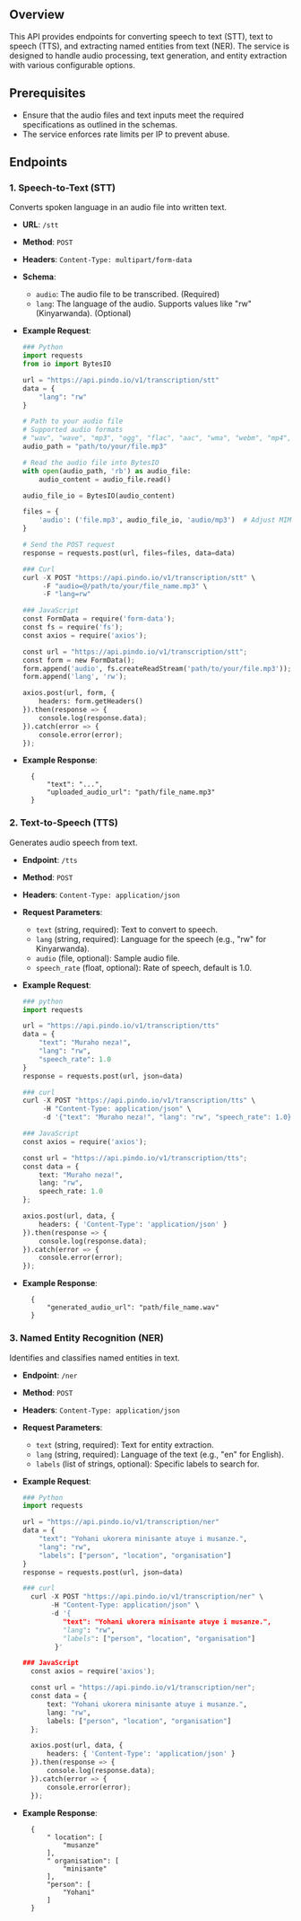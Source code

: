 ## Overview
This API provides endpoints for converting speech to text (STT), text to speech (TTS), and extracting named entities from text (NER). The service is designed to handle audio processing, text generation, and entity extraction with various configurable options.

## Prerequisites
- Ensure that the audio files and text inputs meet the required specifications as outlined in the schemas.
- The service enforces rate limits per IP to prevent abuse.

## Endpoints

### 1. Speech-to-Text (STT)
Converts spoken language in an audio file into written text.

- **URL**: `/stt`
- **Method**: `POST`
- **Headers**: `Content-Type: multipart/form-data`
- **Schema**:
  - `audio`: The audio file to be transcribed. (Required)
  - `lang`: The language of the audio. Supports values like "rw" (Kinyarwanda). (Optional)

- **Example Request**:
  ```python
  ### Python
  import requests
  from io import BytesIO

  url = "https://api.pindo.io/v1/transcription/stt"
  data = {
      "lang": "rw"
  }

  # Path to your audio file
  # Supported audio formats
  # "wav", "wave", "mp3", "ogg", "flac", "aac", "wma", "webm", "mp4", "m4a"
  audio_path = "path/to/your/file.mp3"

  # Read the audio file into BytesIO
  with open(audio_path, 'rb') as audio_file:
      audio_content = audio_file.read()

  audio_file_io = BytesIO(audio_content)

  files = {
      'audio': ('file.mp3', audio_file_io, 'audio/mp3')  # Adjust MIME type if necessary
  }

  # Send the POST request
  response = requests.post(url, files=files, data=data)

  ### Curl
  curl -X POST "https://api.pindo.io/v1/transcription/stt" \
       -F "audio=@/path/to/your/file_name.mp3" \
       -F "lang=rw"

  ### JavaScript
  const FormData = require('form-data');
  const fs = require('fs');
  const axios = require('axios');

  const url = "https://api.pindo.io/v1/transcription/stt";
  const form = new FormData();
  form.append('audio', fs.createReadStream('path/to/your/file.mp3'));
  form.append('lang', 'rw');

  axios.post(url, form, {
      headers: form.getHeaders()
  }).then(response => {
      console.log(response.data);
  }).catch(error => {
      console.error(error);
  });


- **Example Response**:
  ```
    {
        "text": "...",
        "uploaded_audio_url": "path/file_name.mp3"
    }
  ```


### 2. Text-to-Speech (TTS)
Generates audio speech from text.

- **Endpoint**: `/tts`
- **Method**: `POST`
- **Headers**: `Content-Type: application/json`
- **Request Parameters**:
  - `text` (string, required): Text to convert to speech.
  - `lang` (string, required): Language for the speech (e.g., "rw" for Kinyarwanda).
  - `audio` (file, optional): Sample audio file.
  - `speech_rate` (float, optional): Rate of speech, default is 1.0.

- **Example Request**:
  ```python
  ### python
  import requests

  url = "https://api.pindo.io/v1/transcription/tts"
  data = {
      "text": "Muraho neza!",
      "lang": "rw",
      "speech_rate": 1.0
  }
  response = requests.post(url, json=data)
  
  ### curl
  curl -X POST "https://api.pindo.io/v1/transcription/tts" \
       -H "Content-Type: application/json" \
       -d '{"text": "Muraho neza!", "lang": "rw", "speech_rate": 1.0}'

  ### JavaScript
  const axios = require('axios');

  const url = "https://api.pindo.io/v1/transcription/tts";
  const data = {
      text: "Muraho neza!",
      lang: "rw",
      speech_rate: 1.0
  };

  axios.post(url, data, {
      headers: { 'Content-Type': 'application/json' }
  }).then(response => {
      console.log(response.data);
  }).catch(error => {
      console.error(error);
  });

- **Example Response**:
  ```
    {
        "generated_audio_url": "path/file_name.wav"
    }
  ```


### 3. Named Entity Recognition (NER)
Identifies and classifies named entities in text.

- **Endpoint**: `/ner`
- **Method**: `POST`
- **Headers**: `Content-Type: application/json`
- **Request Parameters**:
  - `text` (string, required): Text for entity extraction.
  - `lang` (string, required): Language of the text (e.g., "en" for English).
  - `labels` (list of strings, optional): Specific labels to search for.

- **Example Request**:
  ```python
  ### Python
  import requests

  url = "https://api.pindo.io/v1/transcription/ner"
  data = {
      "text": "Yohani ukorera minisante atuye i musanze.",
      "lang": "rw",
      "labels": ["person", "location", "organisation"]
  }
  response = requests.post(url, json=data)
  
  ### curl
    curl -X POST "https://api.pindo.io/v1/transcription/ner" \
         -H "Content-Type: application/json" \
         -d '{
            "text": "Yohani ukorera minisante atuye i musanze.",
            "lang": "rw",
            "labels": ["person", "location", "organisation"]
          }'

  ### JavaScript
    const axios = require('axios');

    const url = "https://api.pindo.io/v1/transcription/ner";
    const data = {
        text: "Yohani ukorera minisante atuye i musanze.",
        lang: "rw",
        labels: ["person", "location", "organisation"]
    };

    axios.post(url, data, {
        headers: { 'Content-Type': 'application/json' }
    }).then(response => {
        console.log(response.data);
    }).catch(error => {
        console.error(error);
    });

- **Example Response**:
  ```
    {
        " location": [
            "musanze"
        ],
        " organisation": [
            "minisante"
        ],
        "person": [
            "Yohani"
        ]
    }
  ```

